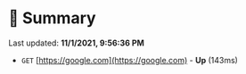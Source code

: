 # 📖 Summary
Last updated: **11/1/2021, 9:56:36 PM**

- `GET` [https://google.com](https://google.com) - **Up** (143ms)
